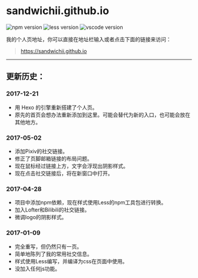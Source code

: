 # sandwichii.github.io

![npm version](https://img.shields.io/badge/npm-4.1.1-ff7b61.svg)
![less version](https://img.shields.io/badge/less-2.7.1-4a67e7.svg)
![vscode version](https://img.shields.io/badge/vscode-1.11.2-4C86FF.svg)

我的个人页地址，你可以直接在地址栏输入或者点击下面的链接来访问：

> <https://sandwichii.github.io>

***

## 更新历史：

### 2017-12-21

* 用 Hexo 的引擎重新搭建了个人页。
* 原先的首页会想办法重新添加到这里。可能会替代为新的入口，也可能会放在其他地方。

### 2017-05-02

* 添加Pixiv的社交链接。
* 修正了页脚邮箱链接的布局问题。
* 现在鼠标经过链接上方，文字会浮现出阴影样式。
* 现在点击社交链接后，将在新窗口中打开。

### 2017-04-28

* 项目中添加npm依赖，现在样式使用Less的npm工具包进行转换。
* 加入Lofter和Bilibili的社交链接。
* 微调logo的阴影样式。

### 2017-01-09

* 完全重写，但仍然只有一页。
* 简单地陈列了我的常用社交信息。
* 样式使用Less编写，并编译为css在页面中使用。
* 没加入任何js功能。
